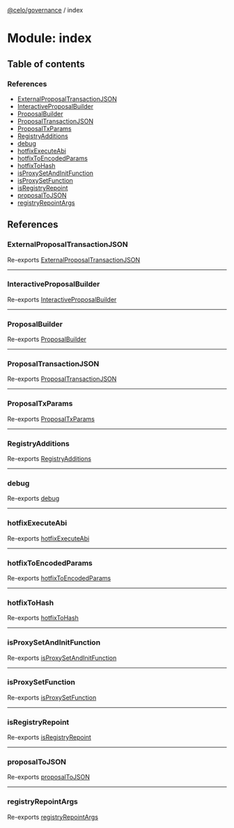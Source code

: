 [@celo/governance](../README.md) / index

# Module: index

## Table of contents

### References

- [ExternalProposalTransactionJSON](index.md#externalproposaltransactionjson)
- [InteractiveProposalBuilder](index.md#interactiveproposalbuilder)
- [ProposalBuilder](index.md#proposalbuilder)
- [ProposalTransactionJSON](index.md#proposaltransactionjson)
- [ProposalTxParams](index.md#proposaltxparams)
- [RegistryAdditions](index.md#registryadditions)
- [debug](index.md#debug)
- [hotfixExecuteAbi](index.md#hotfixexecuteabi)
- [hotfixToEncodedParams](index.md#hotfixtoencodedparams)
- [hotfixToHash](index.md#hotfixtohash)
- [isProxySetAndInitFunction](index.md#isproxysetandinitfunction)
- [isProxySetFunction](index.md#isproxysetfunction)
- [isRegistryRepoint](index.md#isregistryrepoint)
- [proposalToJSON](index.md#proposaltojson)
- [registryRepointArgs](index.md#registryrepointargs)

## References

### ExternalProposalTransactionJSON

Re-exports [ExternalProposalTransactionJSON](proposals.md#externalproposaltransactionjson)

___

### InteractiveProposalBuilder

Re-exports [InteractiveProposalBuilder](../classes/interactive_proposal_builder.InteractiveProposalBuilder.md)

___

### ProposalBuilder

Re-exports [ProposalBuilder](../classes/proposal_builder.ProposalBuilder.md)

___

### ProposalTransactionJSON

Re-exports [ProposalTransactionJSON](../interfaces/proposals.ProposalTransactionJSON.md)

___

### ProposalTxParams

Re-exports [ProposalTxParams](proposals.md#proposaltxparams)

___

### RegistryAdditions

Re-exports [RegistryAdditions](../interfaces/proposals.RegistryAdditions.md)

___

### debug

Re-exports [debug](proposals.md#debug)

___

### hotfixExecuteAbi

Re-exports [hotfixExecuteAbi](proposals.md#hotfixexecuteabi)

___

### hotfixToEncodedParams

Re-exports [hotfixToEncodedParams](proposals.md#hotfixtoencodedparams)

___

### hotfixToHash

Re-exports [hotfixToHash](proposals.md#hotfixtohash)

___

### isProxySetAndInitFunction

Re-exports [isProxySetAndInitFunction](proposals.md#isproxysetandinitfunction)

___

### isProxySetFunction

Re-exports [isProxySetFunction](proposals.md#isproxysetfunction)

___

### isRegistryRepoint

Re-exports [isRegistryRepoint](proposals.md#isregistryrepoint)

___

### proposalToJSON

Re-exports [proposalToJSON](proposals.md#proposaltojson)

___

### registryRepointArgs

Re-exports [registryRepointArgs](proposals.md#registryrepointargs)
